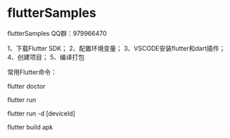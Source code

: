 # flutterSamples
flutterSamples QQ群：979966470


1、下载Flutter SDK；
2、配置环境变量；
3、VSCODE安装flutter和dart插件；
4、创建项目；
5、编译打包


常用Flutter命令：

flutter doctor

flutter run

flutter run -d [deviceId]

flutter build apk



